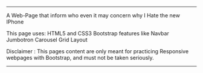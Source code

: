 ***************************************************************************************************
A Web-Page that inform who even it may concern why I Hate the new IPhone

This page uses:
	HTML5 and CSS3
	Bootstrap features like
		Navbar
		Jumbotron
		Carousel
		Grid Layout

Disclaimer : This pages content are only meant for practicing Responsive webpages with Bootstrap,
			 and must not be taken seriously.

***************************************************************************************************